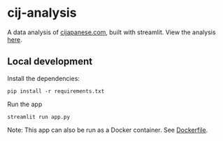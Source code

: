 # cij-analysis

A data analysis of [cijapanese.com](https://cijapanese.com/), built with streamlit. View the analysis [here](https://cij-streamlit-514557297503.us-central1.run.app/).

## Local development

Install the dependencies:
```
pip install -r requirements.txt
```

Run the app
```
streamlit run app.py
```

Note: This app can also be run as a Docker container. See [Dockerfile](Dockerfile).